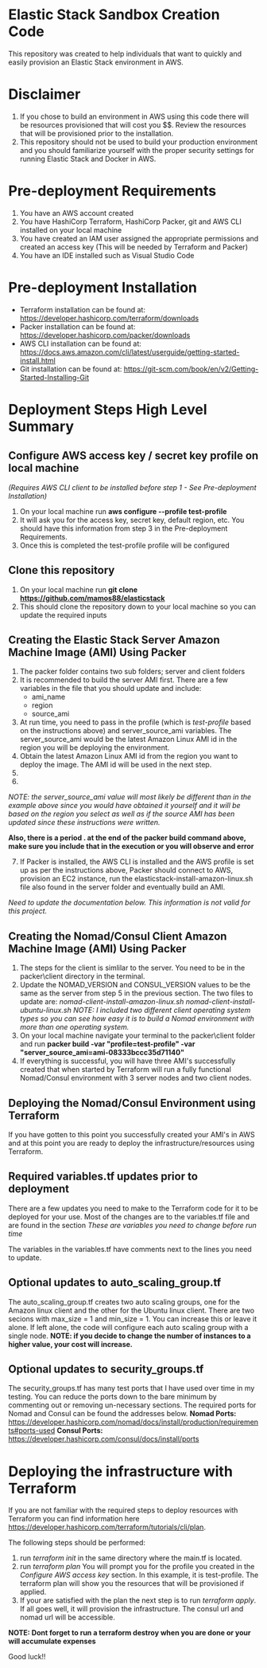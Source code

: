 # Elastic Stack Sandbox Creation Code
This repository was created to help individuals that want to quickly and easily provision an Elastic Stack environment in AWS.  

# Disclaimer
1. If you chose to build an environment in AWS using this code there will be resources provisioned that will cost you $$. Review the resources that will be provisioned prior to the installation.
2. This repository should not be used to build your production environment and you should familiarize yourself with the proper security settings for running Elastic Stack and Docker in AWS.  

# Pre-deployment Requirements
1. You have an AWS account created
2. You have HashiCorp Terraform, HashiCorp Packer, git and AWS CLI installed on your local machine
3. You have created an IAM user assigned the appropriate permissions and created an access key (This will be needed by Terraform and Packer)
4. You have an IDE installed such as Visual Studio Code

# Pre-deployment Installation
* Terraform installation can be found at: https://developer.hashicorp.com/terraform/downloads
* Packer installation can be found at: https://developer.hashicorp.com/packer/downloads
* AWS CLI installation can be found at: https://docs.aws.amazon.com/cli/latest/userguide/getting-started-install.html
* Git installation can be found at: https://git-scm.com/book/en/v2/Getting-Started-Installing-Git

# Deployment Steps High Level Summary

## Configure AWS access key / secret key profile on local machine 
*(Requires AWS CLI client to be installed before step 1 - See Pre-deployment Installation)*
1. On your local machine run **aws configure --profile test-profile**
2. It will ask you for the access key, secret key, default region, etc.  You should have this information from step 3 in the Pre-deployment Requirements. 
3. Once this is completed the test-profile profile will be configured

## Clone this repository
1. On your local machine run **git clone https://github.com/mamos88/elasticstack**
2. This should clone the repository down to your local machine so you can update the required inputs

## Creating the Elastic Stack Server Amazon Machine Image (AMI) Using Packer
1. The packer folder contains two sub folders; server and client folders
2. It is recommended to build the server AMI first.  There are a few variables in the file that you should update and include:
   * ami_name
   * region
   * source_ami
3. At run time, you need to pass in the profile (which is *test-profile* based on the instructions above) and server_source_ami variables.  The server_source_ami would be the latest Amazon Linux AMI id in the region you will be deploying the environment.
4. Obtain the latest Amazon Linux AMI id from the region you want to deploy the image. The AMI id will be used in the next step.
5. 
6. 

   *NOTE: the server_source_ami value will most likely be different than in the example above since you would have obtained it yourself and it will be based on the region you select as well as if the source AMI has been updated since these instructions were written.*

   **Also, there is a period . at the end of the packer build command above, make sure you include that in the execution or you will observe and error**
   
7. If Packer is installed, the AWS CLI is installed and the AWS profile is set up as per the instructions above, Packer should connect to AWS, provision an EC2 instance, run the elasticstack-install-amazon-linux.sh file also found in the server folder and eventually build an AMI.  

*Need to update the documentation below.  This information is not valid for this project.*

## Creating the Nomad/Consul Client Amazon Machine Image (AMI) Using Packer
1. The steps for the client is simlilar to the server.  You need to be in the packer\client directory in the terminal.  
2. Update the NOMAD_VERSION and CONSUL_VERSION values to be the same as the server from step 5 in the previous section. The two files to update are: 
   *nomad-client-install-amazon-linux.sh* *nomad-client-install-ubuntu-linux.sh* 
*NOTE: I included two different client operating system types so you can see how easy it is to build a Nomad environment with more than one operating system.*
3. On your local machine  navigate your terminal to the packer\client folder and run **packer build -var "profile=test-profile" -var "server_source_ami=ami-08333bccc35d71140"**
4. If everything is successful, you will have three AMI's successfully created that when started by Terraform will run a fully functional Nomad/Consul environment with 3 server nodes and two client nodes.

## Deploying the Nomad/Consul Environment using Terraform
If you have gotten to this point you successfully created your AMI's in AWS and at this point you are ready to deploy the infrastructure/resources using Terraform. 

## Required variables.tf updates prior to deployment
There are a few updates you need to make to the Terraform code for it to be deployed for your use.  Most of the changes are to the variables.tf file and are found in the section *These are variables you need to change before run time*

The variables in the variables.tf have comments next to the lines you need to update. 

## Optional updates to auto_scaling_group.tf
The auto_scaling_group.tf creates two auto scaling groups, one for the Amazon linux client and the other for the Ubuntu linux client.  There are two secions with max_size = 1 and min_size = 1.  You can increase this or leave it alone. If left alone, the code will configure each auto scaling group with a single node.
**NOTE: if you decide to change the number of instances to a higher value, your cost will increase.**

## Optional updates to security_groups.tf
The security_groups.tf has many test ports that I have used over time in my testing.  You can reduce the ports down to the bare minimum by commenting out or removing un-necessary sections.  The required ports for Nomad and Consul can be found the addresses below.
**Nomad Ports:** https://developer.hashicorp.com/nomad/docs/install/production/requirements#ports-used
**Consul Ports:** https://developer.hashicorp.com/consul/docs/install/ports

# Deploying the infrastructure with Terraform
If you are not familiar with the required steps to deploy resources with Terraform you can find information here https://developer.hashicorp.com/terraform/tutorials/cli/plan.  

The following steps should be performed:
1. run *terraform init* in the same directory where the main.tf is located.  
2. run *terraform plan* 
    You will prompt you for the profile you created in the *Configure AWS access key* section.  In this example, it is test-profile.  The terraform plan will show you the resources that will be provisioned if applied.
3. If your are satisfied with the plan the next step is to run *terraform apply*.  If all goes well, it will provision the infrastructure.  The consul url and nomad url will be accessible.  

**NOTE: Dont forget to run a terraform destroy when you are done or your will accumulate expenses**

Good luck!!


 
